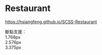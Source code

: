 # Restaurant  
https://hsiangfeng.github.io/SCSS-Restaurant  
  
斷點支援：  
1.768px  
2.576px  
3.375px  
